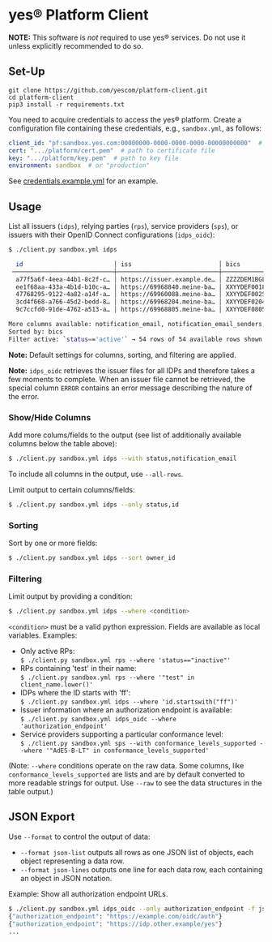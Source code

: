 # yes® Platform Client

**NOTE:** This software is *not* required to use yes® services. Do not use it unless explicitly recommended to do so.

## Set-Up

```
git clone https://github.com/yescom/platform-client.git
cd platform-client
pip3 install -r requirements.txt
```

You need to acquire credentials to access the yes® platform. Create a configuration file containing these credentials, e.g., `sandbox.yml`, as follows:

```yaml
client_id: "pf:sandbox.yes.com:00000000-0000-0000-0000-00000000000"  # your platform client ID
cert: ".../platform/cert.pem"  # path to certificate file
key: ".../platform/key.pem"  # path to key file
environment: sandbox  # or "production"
```

See [credentials.example.yml](credentials.example.yml) for an example.

## Usage

List all issuers (`idps`), relying parties (`rps`), service providers (`sps`), or issuers with their OpenID Connect configurations (`idps_oidc`):

```bash
$ ./client.py sandbox.yml idps

  id                         │ iss                        │ bics                        │ owner_id    
 ────────────────────────────┼────────────────────────────┼─────────────────────────────┼────────────╴
  a77f5a6f-4eea-44b1-8c2f-c… │ https://issuer.example.de… │ ZZZZDEM1BGL                 │ xidp        
  ee1f68aa-433a-4b1d-b10c-a… │ https://69968840.meine-ba… │ XXYYDEF0018                 │ 420081      
  47768295-9122-4a82-a14f-a… │ https://69960088.meine-ba… │ XXYYDEF002S                 │ 420081      
  3cd4f668-a766-45d2-bedd-8… │ https://69968204.meine-ba… │ XXYYDEF0204                 │ 420081      
  9c7ccfd0-91de-4762-a513-a… │ https://69968805.meine-ba… │ XXYYDEF0805                 │ 420081      

More columns available: notification_email, notification_email_senders, status
Sorted by: bics
Filter active: `status=='active'` → 54 rows of 54 available rows shown.
```
**Note:** Default settings for columns, sorting, and filtering are applied. 

**Note:** `idps_oidc` retrieves the issuer files for all IDPs and therefore takes a few moments to complete. When an issuer file cannot be retrieved, the special column `ERROR` contains an error message describing the nature of the error.

### Show/Hide Columns

Add more colums/fields to the output (see list of additionally available columns below the table above):
```bash
$ ./client.py sandbox.yml idps --with status,notification_email
```
To include all columns in the output, use `--all-rows`.

Limit output to certain columns/fields:
```bash
$ ./client.py sandbox.yml idps --only status,id
```

### Sorting

Sort by one or more fields:
```bash
$ ./client.py sandbox.yml idps --sort owner_id
```

### Filtering

Limit output by providing a condition:
```bash
$ ./client.py sandbox.yml idps --where <condition>
```
`<condition>` must be a valid python expression. Fields are available as local variables. Examples:

 * Only active RPs:  \
    `$ ./client.py sandbox.yml rps --where 'status=="inactive"'`
 * RPs containing 'test' in their name: \
    `$ ./client.py sandbox.yml rps --where '"test" in client_name.lower()'`
 * IDPs where the ID starts with 'ff': \
    `$ ./client.py sandbox.yml idps --where 'id.startswith("ff")'`
 * Issuer information where an authorization endpoint is available: \
    `$ ./client.py sandbox.yml idps_oidc --where 'authorization_endpoint'`
 * Service providers supporting a particular conformance level: \
    `$ ./client.py sandbox.yml sps --with conformance_levels_supported --where '"AdES-B-LT" in conformance_levels_supported'`

(Note: `--where` conditions operate on the raw data. Some columns, like `conformance_levels_supported` are lists and are by default converted to more readable strings for output. Use `--raw` to see the data structures in the table output.)

## JSON Export
Use `--format` to control the output of data:

* `--format json-list` outputs all rows as one JSON list of objects, each object representing a data row. 
* `--format json-lines` outputs one line for each data row, each containing an object in JSON notation.

Example: Show all authorization endpoint URLs.
```bash
$ ./client.py sandbox.yml idps_oidc --only authorization_endpoint -f json-lines --where 'authorization_endpoint'
{"authorization_endpoint": "https://example.com/oidc/auth"}
{"authorization_endpoint": "https://idp.other.example/yes"}
...
```
